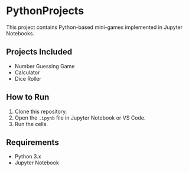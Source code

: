 # PythonProjects

This project contains Python-based mini-games implemented in Jupyter Notebooks.

## Projects Included
- Number Guessing Game
- Calculator
- Dice Roller

## How to Run
1. Clone this repository.
2. Open the `.ipynb` file in Jupyter Notebook or VS Code.
3. Run the cells.

## Requirements
- Python 3.x
- Jupyter Notebook

